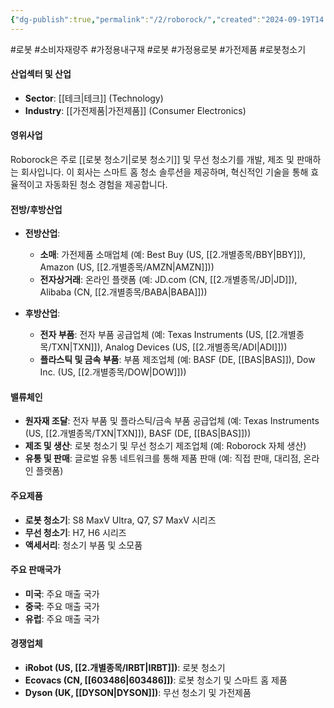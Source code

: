 ```yaml
---
{"dg-publish":true,"permalink":"/2/roborock/","created":"2024-09-19T14:36:53.130+09:00","updated":"2025-06-03T20:06:00.989+09:00"}
---
```


#로봇 #소비자재량주 #가정용내구재 #로봇 #가정용로봇 #가전제품 #로봇청소기 


#### 산업섹터 및 산업

- **Sector**: [[테크\|테크]] (Technology)
- **Industry**: [[가전제품\|가전제품]] (Consumer Electronics)

#### 영위사업

Roborock은 주로 [[로봇 청소기\|로봇 청소기]] 및 무선 청소기를 개발, 제조 및 판매하는 회사입니다. 이 회사는 스마트 홈 청소 솔루션을 제공하며, 혁신적인 기술을 통해 효율적이고 자동화된 청소 경험을 제공합니다.

#### 전방/후방산업

- **전방산업**:
    
    - **소매**: 가전제품 소매업체 (예: Best Buy (US, [[2.개별종목/BBY\|BBY]]), Amazon (US, [[2.개별종목/AMZN\|AMZN]]))
    - **전자상거래**: 온라인 플랫폼 (예: JD.com (CN, [[2.개별종목/JD\|JD]]), Alibaba (CN, [[2.개별종목/BABA\|BABA]]))
- **후방산업**:
    
    - **전자 부품**: 전자 부품 공급업체 (예: Texas Instruments (US, [[2.개별종목/TXN\|TXN]]), Analog Devices (US, [[2.개별종목/ADI\|ADI]]))
    - **플라스틱 및 금속 부품**: 부품 제조업체 (예: BASF (DE, [[BAS\|BAS]]), Dow Inc. (US, [[2.개별종목/DOW\|DOW]]))

#### 밸류체인

- **원자재 조달**: 전자 부품 및 플라스틱/금속 부품 공급업체 (예: Texas Instruments (US, [[2.개별종목/TXN\|TXN]]), BASF (DE, [[BAS\|BAS]]))
- **제조 및 생산**: 로봇 청소기 및 무선 청소기 제조업체 (예: Roborock 자체 생산)
- **유통 및 판매**: 글로벌 유통 네트워크를 통해 제품 판매 (예: 직접 판매, 대리점, 온라인 플랫폼)

#### 주요제품

- **로봇 청소기**: S8 MaxV Ultra, Q7, S7 MaxV 시리즈
- **무선 청소기**: H7, H6 시리즈
- **액세서리**: 청소기 부품 및 소모품

#### 주요 판매국가

- **미국**: 주요 매출 국가
- **중국**: 주요 매출 국가
- **유럽**: 주요 매출 국가

#### 경쟁업체

- **iRobot (US, [[2.개별종목/IRBT\|IRBT]])**: 로봇 청소기
- **Ecovacs (CN, [[603486\|603486]])**: 로봇 청소기 및 스마트 홈 제품
- **Dyson (UK, [[DYSON\|DYSON]])**: 무선 청소기 및 가전제품